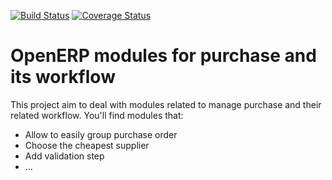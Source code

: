 [![Build Status](https://travis-ci.org/OCA/purchase-workflow.svg?branch=6.1)](https://travis-ci.org/OCA/purchase-workflow)
[![Coverage Status](https://coveralls.io/repos/OCA/purchase-workflow/badge.png?branch=6.1)](https://coveralls.io/r/OCA/purchase-workflow?branch=6.1)

OpenERP modules for purchase and its workflow
=============================================

This project aim to deal with modules related to manage purchase and their related workflow. You'll find modules that:

 - Allow to easily group purchase order
 - Choose the cheapest supplier
 - Add validation step
 - ...
